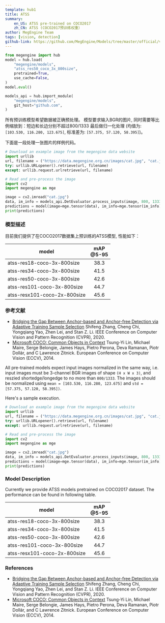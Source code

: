 ```yaml
---
template: hub1
title: ATSS
summary:
    en_US: ATSS pre-trained on COCO2017
    zh_CN: ATSS (COCO2017预训练权重）
author: MegEngine Team
tags: [vision, detection]
github-link: https://github.com/MegEngine/Models/tree/master/official/vision/detection
---
```


```python
from megengine import hub
model = hub.load(
    "megengine/models",
    "atss_res50_coco_3x_800size",
    pretrained=True,
    use_cache=False,
)
model.eval()

models_api = hub.import_module(
    "megengine/models",
    git_host="github.com",
)
```
<!-- section: zh_CN -->

所有预训练模型希望数据被正确预处理。
模型要求输入BGR的图片, 同时需要等比例缩放到：短边和长边分别不超过800/1333
最后做归一化处理 (均值为: `[103.530, 116.280, 123.675]`, 标准差为: `[57.375, 57.120, 58.395]`)。

下面是一段处理一张图片的样例代码。

```python
# Download an example image from the megengine data website
import urllib
url, filename = ("https://data.megengine.org.cn/images/cat.jpg", "cat.jpg")
try: urllib.URLopener().retrieve(url, filename)
except: urllib.request.urlretrieve(url, filename)

# Read and pre-process the image
import cv2
import megengine as mge

image = cv2.imread("cat.jpg")
data, im_info = models_api.DetEvaluator.process_inputs(image, 800, 1333)
predictions = model(image=mge.tensor(data), im_info=mge.tensor(im_info))
print(predictions)
```

### 模型描述

目前我们提供了在COCO2017数据集上预训练的ATSS模型, 性能如下：

| model                        | mAP<br>@5-95 |
| ---                          | :---:        |
| atss-res18-coco-3x-800size   | 38.3         |
| atss-res34-coco-3x-800size   | 41.5         |
| atss-res50-coco-3x-800size   | 42.6         |
| atss-res101-coco-3x-800size  | 44.7         |
| atss-resx101-coco-2x-800size | 45.6         |

### 参考文献

- [Bridging the Gap Between Anchor-based and Anchor-free Detection via Adaptive Training Sample Selection](https://arxiv.org/abs/1912.02424) Shifeng Zhang, Cheng Chi, Yongqiang Yao, Zhen Lei, and Stan Z. Li. IEEE Conference on Computer Vision and Pattern Recognition (CVPR), 2020.
- [Microsoft COCO: Common Objects in Context](https://arxiv.org/abs/1405.0312) Tsung-Yi Lin, Michael Maire, Serge Belongie, James Hays, Pietro Perona, Deva Ramanan, Piotr Dollár, and C Lawrence Zitnick. European Conference on Computer Vision (ECCV), 2014.

<!-- section: en_US -->

All pre-trained models expect input images normalized in the same way,
i.e. input images must be 3-channel BGR images of shape `(H x W x 3)`, and reszied shortedge/longedge to no more than `800/1333`.
The images should be normalized using `mean = [103.530, 116.280, 123.675]` and `std = [57.375, 57.120, 58.395])`.

Here's a sample execution.

```python
# Download an example image from the megengine data website
import urllib
url, filename = ("https://data.megengine.org.cn/images/cat.jpg", "cat.jpg")
try: urllib.URLopener().retrieve(url, filename)
except: urllib.request.urlretrieve(url, filename)

# Read and pre-process the image
import cv2
import megengine as mge

image = cv2.imread("cat.jpg")
data, im_info = models_api.DetEvaluator.process_inputs(image, 800, 1333)
predictions = model(image=mge.tensor(data), im_info=mge.tensor(im_info))
print(predictions)
```

### Model Description

Currently we provide ATSS models pretrained on COCO2017 dataset. The performance can be found in following table.

| model                        | mAP<br>@5-95 |
| ---                          | :---:        |
| atss-res18-coco-3x-800size   | 38.3         |
| atss-res34-coco-3x-800size   | 41.5         |
| atss-res50-coco-3x-800size   | 42.6         |
| atss-res101-coco-3x-800size  | 44.7         |
| atss-resx101-coco-2x-800size | 45.6         |

### References

- [Bridging the Gap Between Anchor-based and Anchor-free Detection via Adaptive Training Sample Selection](https://arxiv.org/abs/1912.02424) Shifeng Zhang, Cheng Chi, Yongqiang Yao, Zhen Lei, and Stan Z. Li. IEEE Conference on Computer Vision and Pattern Recognition (CVPR), 2020.
- [Microsoft COCO: Common Objects in Context](https://arxiv.org/abs/1405.0312) Tsung-Yi Lin, Michael Maire, Serge Belongie, James Hays, Pietro Perona, Deva Ramanan, Piotr Dollár, and C Lawrence Zitnick. European Conference on Computer Vision (ECCV), 2014.
